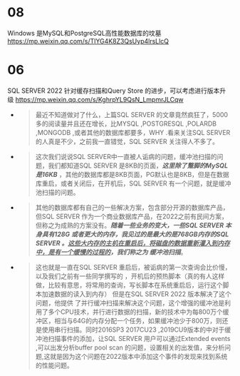 
# 08

Windows 是MySQL和PostgreSQL高性能数据库的坟墓 https://mp.weixin.qq.com/s/TlYG4K8Z3QsUyp4lrsLlcQ

# 06

SQL SERVER 2022 针对缓存扫描和Query Store 的进步，可以考虑进行版本升级 https://mp.weixin.qq.com/s/KghrpYL9QsN_LmpmrJLCqw
- > 最近不知道做对了什么，上篇SQL SERVER 的文章竟然疯狂了，5000多的阅读量并且还在增长，比MYSQL ,POSTGRESQL ,POLARDB ,MONGODB ,或者其他的数据库都要多，WHY .看来关注SQL SERVER 的人真是不少，之前我一直错觉，SQL SERVER 关注得人不多了。
- > 这次我们说说SQL SERVER中一直被人诟病的问题，缓冲池扫描的问题，我们都知道SQL SERVER 是8KB的页面，***这里除了蹩脚的MySQL 是16KB*** ，其他的数据库都是8KB页面，PG默认也是8KB，但是在数据库重启，或者关闭后，在开机后，SQL SERVER 有一个问题，就是缓冲池扫描的问题。
- > 其他的数据库都有自己的一些解决方案，包含部分开源的数据库产品，但SQL SERVER 作为一个商业数据库产品，在2022之前有民间方案，但称之为成熟的方案没有。***随着一些业务的变大，一些SQL SERVER 本身具有128G 或者更大的内存，我见过的是最大的是768GB内存的SQL SERVER 。<ins>这些大内存的主机在重启后，将磁盘的数据重新灌入到内存中，是有一个缓慢的过程的</ins>，我们称之为 缓冲池扫描***。
- > 这也就是一直在SQL SERVER 重启后，被诟病的第一次查询会比价慢，以及我们之前有一些同学撰写的 ，开机后的预热脚本（真的有人这样做，比较有意思，将常用的查询，写长脚本在系统重启后，运行这个脚本加速数据的读入到内存） 但是在SQL SERVER 2022 版本解决了这个问题，他提供 了并行缓冲扫描来解决这个问题，这个增强的缓冲池是利用了多个CPU技术，并行进行数据的扫描，新的技术中为每800万个缓冲区，相当与64G的内存分配一个任务，如果缓冲池少于800万，则还是使用串行扫描。同时2016SP3 2017CU23 ,2019CU9版本的中对于缓冲池扫描事件的添加，让SQL SERVER 用户可以通过Extended events ,可以出发分析buffer pool scan 的问题，设置相关的出发值，来分析问题,这就是因为这个问题在2022版本中添加这个事件的发现来找到系统的性能问题。
